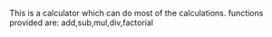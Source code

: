 This is a calculator which can do most of the calculations.
functions provided are:
add,sub,mul,div,factorial
